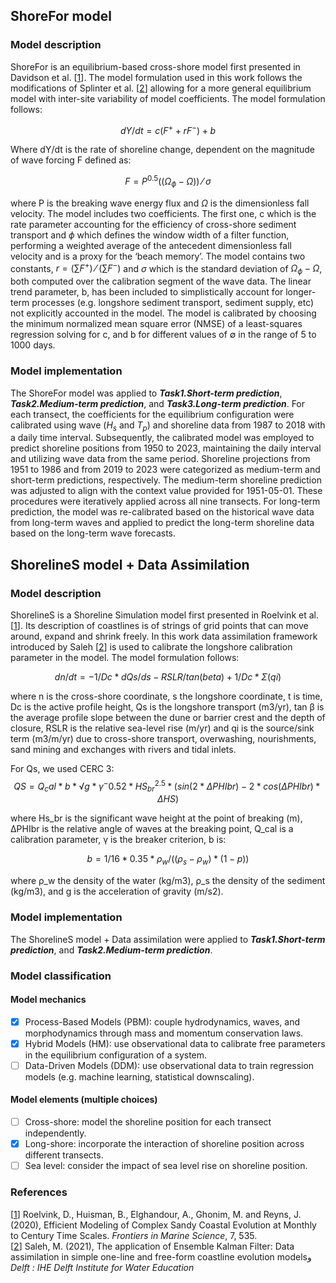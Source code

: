 ## ShoreFor model
### Model description
ShoreFor is an equilibrium-based cross-shore model first presented in Davidson et al. [[1](https://doi.org/10.1016/j.coastaleng.2012.11.002)]. 
The model formulation used in this work follows the modifications of Splinter et al. [[2](https://doi.org/10.1002/2014JF003106)] allowing for a more general equilibrium model with inter-site variability of model coefficients. 
The model formulation follows:

$$ dY/dt=c(F^++r F^- )+b $$

Where dY/dt is the rate of shoreline change, dependent on the magnitude of wave forcing F defined as:

$$ F=P^{0.5}((\Omega_\phi-\Omega))⁄\sigma $$

where P is the breaking wave energy flux and $\Omega$ is the dimensionless fall velocity. 
The model includes two coefficients. The first one, c which is the rate parameter accounting for the efficiency of cross-shore sediment transport and $\phi$ which defines the window width of a filter function, 
performing a weighted average of the antecedent dimensionless fall velocity and is a proxy for the ‘beach memory’. 
The model contains two constants, $r=(\sum{F^+})⁄(\sum{F^-})$ and $\sigma$ which is the standard deviation of $\Omega_\phi-\Omega$, both computed over the calibration segment of the wave data. 
The linear trend parameter, b, has been included to simplistically account for longer-term processes (e.g. longshore sediment transport, sediment supply, etc) not explicitly accounted in the model. 
The model is calibrated by choosing the minimum normalized mean square error (NMSE) of a least-squares regression solving for c, and b for different values of ∅ in the range of 5 to 1000 days.
### Model implementation
The ShoreFor model was applied to ***Task1.Short-term prediction***, ***Task2.Medium-term prediction***, and ***Task3.Long-term prediction***. For each transect, the coefficients for the equilibrium configuration were calibrated using wave ($H_s$ and $T_p$) and shoreline data from 1987 to 2018 with a daily time interval. Subsequently, the calibrated model was employed to predict shoreline positions from 1950 to 2023, maintaining the daily interval and utilizing wave data from the same period. Shoreline projections from 1951 to 1986 and from 2019 to 2023 were categorized as medium-term and short-term predictions, respectively. The medium-term shoreline prediction was adjusted to align with the context value provided for 1951-05-01. These procedures were iteratively applied across all nine transects. For long-term prediction, the model was re-calibrated based on the historical wave data from long-term waves and applied to predict the long-term shoreline data based on the long-term wave forecasts.


## ShorelineS model + Data Assimilation 
### Model description
ShorelineS is a Shoreline Simulation model first presented in Roelvink et al. [[1](https://doi.org/10.3389/fmars.2020.00535)]. Its description of coastlines is of strings of grid points that can move around, expand and shrink freely. In this work data assimilation framework introduced by Saleh [[2](https://doi.org/10.25831/fm0p-bb25)] is used to calibrate the longshore calibration parameter in the model.
The model formulation follows:

$$ dn/dt = -1/Dc * dQs/ds - RSLR/tan(beta) + 1/Dc * Σ(qi) $$

where n is the cross-shore coordinate, s the longshore coordinate, t is time, Dc is the active profile height, Qs is the longshore transport (m3/yr), tan β is the average profile slope between the dune or barrier crest and the depth of closure, RSLR is the relative sea-level rise (m/yr) and qi is the source/sink term (m3/m/yr) due to cross-shore transport, overwashing, nourishments, sand mining and exchanges with rivers and tidal inlets.

For Qs, we used CERC 3:
$$ QS = Q_cal * b * √g * γ^-0.52 * HS_{br}^{2.5} * (sin(2 * ΔPHIbr) - 2 * cos(ΔPHIbr) * ΔHS)  $$

where Hs_br is the significant wave height at the point of breaking (m), ΔPHIbr is the relative angle of waves at the breaking point, Q_cal is a calibration parameter, γ is the breaker criterion, b is:

$$ b = 1/16 * 0.35 * ρ_w / ((ρ_s - ρ_w) * (1 - p)) $$
  
where ρ_w the density of the water (kg/m3), ρ_s the density of the sediment (kg/m3), and g is the acceleration of gravity (m/s2).
   
### Model implementation
The ShorelineS model + Data assimilation were applied to ***Task1.Short-term prediction***, and ***Task2.Medium-term prediction***. 

### Model classification
#### Model mechanics
- [x] Process-Based Models (PBM): couple hydrodynamics, waves, and morphodynamics through mass and momentum conservation laws.
- [x] Hybrid Models (HM): use observational data to calibrate free parameters in the equilibrium configuration of a system.
- [ ] Data-Driven Models (DDM): use observational data to train regression models (e.g. machine learning, statistical downscaling).
#### Model elements (multiple choices)
- [ ] Cross-shore: model the shoreline position for each transect independently.
- [x] Long-shore: incorporate the interaction of shoreline position across different transects.
- [ ] Sea level: consider the impact of sea level rise on shoreline position.

### References
[[1](https://doi.org/10.3389/fmars.2020.00535)]
Roelvink, D., Huisman, B., Elghandour, A., Ghonim, M. and Reyns, J. (2020), Efficient Modeling of Complex Sandy Coastal Evolution at Monthly to Century Time Scales. *Frontiers in Marine Science*, 7, 535.\
[[2](https://doi.org/10.25831/fm0p-bb25)]
Saleh, M. (2021), The application of Ensemble Kalman Filter: Data assimilation in simple one-line and free-form coastline evolution modelsو *Delft : IHE Delft Institute for Water Education*
